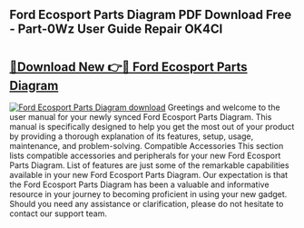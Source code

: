## Ford Ecosport Parts Diagram PDF Download Free - Part-0Wz User Guide Repair OK4Cl

# <h2><a href="http://dflgsj4.blite.top/?on=Ford+Ecosport+Parts+Diagram">🔗Download New 👉🔴 Ford Ecosport Parts Diagram</a></h2>

[![Ford Ecosport Parts Diagram download](https://i.imgur.com/lujVjoI.png)](http://dflgsj4.blite.top/?on=Ford+Ecosport+Parts+Diagram)
Greetings and welcome to the user manual for your newly synced Ford Ecosport Parts Diagram. This manual is specifically designed to help you get the most out of your product by providing a thorough explanation of its features, setup, usage, maintenance, and problem-solving. Compatible Accessories This section lists compatible accessories and peripherals for your new Ford Ecosport Parts Diagram. List of features are just some of the remarkable capabilities available in your new Ford Ecosport Parts Diagram. Our expectation is that the Ford Ecosport Parts Diagram has been a valuable and informative resource in your journey to becoming proficient in using your new gadget. Should you need any assistance or clarification, please do not hesitate to contact our support team.
